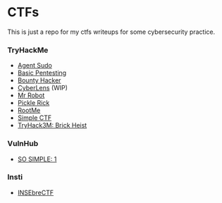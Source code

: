 # CTFs

This is just a repo for my ctfs writeups for some cybersecurity practice.

### TryHackMe

  * [Agent Sudo](./TryHackMe/AgentSudo/agentSudo.md)
  * [Basic Pentesting](./TryHackMe/BasicPentesting/basicPentesting.md)
  * [Bounty Hacker](./TryHackMe/BountyHacker/bountyhacker.md)
  * [CyberLens](./TryHackMe/CyberLens/cyberlens.md) (WIP)
  * [Mr Robot](./TryHackMe/MrRobot/mrrobot.md)
  * [Pickle Rick](./TryHackMe/PickleRick/picklerick.md)
  * [RootMe](./TryHackMe/RootMe/rootme.md)
  * [Simple CTF](./TryHackMe/EasyCTF/easyctf.md)
  * [TryHack3M: Brick Heist](./TryHackMe/TryHack3M_BricksHeist/brickHeist.md)
 

### VulnHub

  * [SO SIMPLE: 1](./VulnHub/SoSimple1/SoSimple1.md)

### Insti

  * [INSEbreCTF](./Insti/INSEbreCTF/INSEbreCTF.md)
